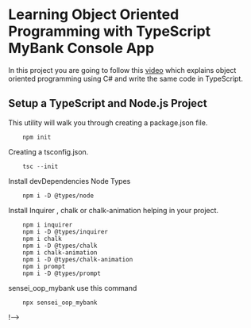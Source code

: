 # Learning Object Oriented Programming with TypeScript MyBank Console App

In this project you are going to follow this [video](https://www.youtube.com/watch?v=pzZGlU0n2IU) which explains object oriented programming using C# and write the same code in TypeScript.


## Setup a TypeScript and Node.js Project

This utility will walk you through creating a package.json file.

        npm init

Creating a tsconfig.json.

        tsc --init

Install devDependencies Node Types

        npm i -D @types/node

Install Inquirer , chalk or chalk-animation helping in your project.

        npm i inquirer
        npm i -D @types/inquirer
        npm i chalk
        npm i -D @types/chalk
        npm i chalk-animation
        npm i -D @types/chalk-animation
        npm i prompt
        npm i -D @types/prompt

sensei_oop_mybank use this command 

        npx sensei_oop_mybank 

!-->